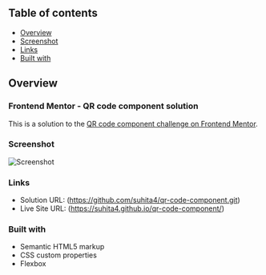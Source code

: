## Table of contents

- [Overview](#overview)
- [Screenshot](#screenshot)
- [Links](#links)
- [Built with](#built-with)

## Overview

### Frontend Mentor - QR code component solution

This is a solution to the [QR code component challenge on Frontend Mentor](https://www.frontendmentor.io/challenges/qr-code-component-iux_sIO_H).

### Screenshot
![Screenshot](https://user-images.githubusercontent.com/63366417/161020087-54885eae-404d-4411-87a6-8f8380d4bc0f.PNG)

### Links

- Solution URL: (https://github.com/suhita4/qr-code-component.git)
- Live Site URL: (https://suhita4.github.io/qr-code-component/)

### Built with

- Semantic HTML5 markup
- CSS custom properties
- Flexbox
